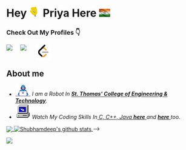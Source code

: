 
# Hey <img src="https://github.com/priya-172/priya-172/blob/main/to_be_used/wave.gif" width="29"> Priya Here <img src="https://github.com/priya-172/priya-172/blob/main/to_be_used/indian%20flag.jpg" width="29">
### Check Out My Profiles 👇
<a href="https://www.linkedin.com/in/priya-pramanick-06b41121b/">
  <img align="left" width="37px" src="https://cdn-icons-png.flaticon.com/512/174/174857.png" />
</a>

<a href="mailto:priyapramanick17@gmail.com">
  <img align="left" width="40px" src="https://cdn-icons-png.flaticon.com/512/281/281769.png" />
</a>
<a href="https://leetcode.com/priyapramanick_17/">
  <img align="left" width="40px" src="https://github.com/priya-172/priya-172/blob/main/to_be_used/leetcode.png" />
</a>
<br>
<br>

## About me

<p>
  <ul>
  <li>
  <img alt="GIF" src="https://github.com/priya-172/priya-172/blob/main/to_be_used/Developer.gif" width="40vw" />
    
  <em>
     I am a Robot In <a href="https://stcet.org/"> <b>
     St. Thomas' College of Engineering & Technology</b></a>.  
  </em>  
  </li>
    
   <li>
     <img alt="GIF" src="https://github.com/priya-172/priya-172/blob/main/to_be_used/PC.gif" width="40vw" />
  <em>
     Watch My Coding Skills In<ins> C, C++, Java </ins> <a href="https://github.com/priya-172"> <b>here</b> </a> and <a href="https://leetcode.com/priyapramanick_17/"> <b>here</b> </a> too.
  </em>  
  </li>
    
  </ul>
</p>
<a href="https://github.com/priya-172">
  <img align="center" src="https://github-readme-stats.vercel.app/api/top-langs/?username=priya-172&theme=dark&hide_langs_below=1" />
</a>
<a href="https://github.com/priya-172">
 <img align="center" src="https://github-readme-stats.vercel.app/api?username=priya-172&show_icons=true&theme=dark&line_height=34" alt="Shubhamdeep's github stats"/>
</a>



<!-- ![visitors](https://visitor-badge.laobi.icu/badge?page_id=priya-172.priya-172) --> -->
![](https://komarev.com/ghpvc/?username=priya-172&color=green&style=flat-square) 

<!--
**priya-172/priya-172** is a ✨ _special_ ✨ repository because its `README.md` (this file) appears on your GitHub profile.

Here are some ideas to get you started:

- 🔭 I’m currently working on ...
- 🌱 I’m currently learning ...
- 👯 I’m looking to collaborate on ...
- 🤔 I’m looking for help with ...
- 💬 Ask me about ...
- 📫 How to reach me: ...
- 😄 Pronouns: ...
- ⚡ Fun fact: ...
-->
